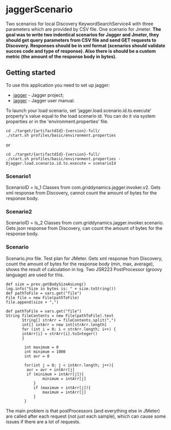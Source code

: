 # jaggerScenario
Two scenarios for local Discovery KeywordSearchService4 with three parameters which are provided by CSV file. 
One scenario for Jmeter.
**The goal was to write two indentical scenarios for Jagger and Jmeter, they should get query parameters from CSV file and send  GET requests to Discovery. Responses should be in xml format (scenarios should validate succes code and type of response). Also there is should be a custom metric (the amount of the response body in bytes).**

## Getting started
To use this application you need to set up jagger:
* [jagger](https://github.com/griddynamics/jagger) - Jagger project;
* [jagger](http://griddynamics.github.io/jagger/doc/index.html) - Jagger user manual.

To launch your load scenario, set 'jagger.load.scenario.id.to.execute' property's value equal to the load scenario id.
You can do it via system properties or in the 'environment.properties' file.

```
cd ./target/{artifactdId}-{version}-full/
./start.sh profiles/basic/environment.properties 
```
or 
```
cd ./target/{artifactdId}-{version}-full/
./start.sh profiles/basic/environment.properties -Djagger.load.scenario.id.to.execute = scenarioId
```
### Scenario1
ScenarioID = ls_1
Classes from com.griddynamics.jagger.invoker.v2.
Gets xml response from Discovery, cannot count the amount of bytes for the response body. 

### Scenario2
ScenarioID = ls_2
Classes from com.griddynamics.jagger.invoker.scenario.
Gets json response from Discovery, can count the amount of bytes for the response body. 

### Scenario
Scenario.jmx file. Test plan for JMeter. Gets xml response from Discovery, count the amount of bytes for the response body (min, max, average), shows the result of calculation in log. 
Two JSR223 PostProcessor (groovy language) are used for this. 
```
def size = prev.getBodySizeAsLong()
log.info("Size in bytes is: " + size.toString())
def pathToFile = vars.get("file")
File file = new File(pathToFile)
file.append(size + ",")
```
```
def pathToFile = vars.get("file")
String fileContents = new File(pathToFile).text
       String[] strArr = fileContents.split(",")
       int[] intArr = new int[strArr.length]
       for (int i = 0; i < strArr.length; i++) {
       intArr[i] = strArr[i].toInteger()
       }

        int maximum = 0
        int minimum = 1000
        int avr = 0
        
        for(int j = 0; j < intArr.length; j++){
         avr = avr + intArr[j]
         if (minimum > intArr[j]){
                minimum = intArr[j]
            }
            if (maximum < intArr[j]){
                maximum = intArr[j]
            }
        }
```

The main problem is that postProcessors (and everything else in JMeter) are called after each request (not just each sample), which can cause some issues if there are a lot of requests. 



